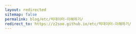 ```yaml
---
layout: redirected
sitemap: false
permalink: blog/etc/빅데이터-이해하기/
redirect_to: https://z2soo.github.io/etc/빅데이터-이해하기/
---
```

